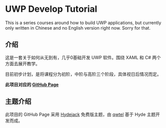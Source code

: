 # UWP Develop Tutorial

This is a series courses around how to build UWP applications, but currently only written in Chinese and no English version right now. Sorry for that.



## 介绍

这是一套关于如何从无到有，几乎0基础开发 UWP 软件。围绕 XAML 和 C# 两个方面去展开教学。  

目前初步计划，是将课程分为初阶，中阶与高阶三个阶段，具体视日后情况而定。



**此项目对应的 [GitHub Page](https://totoroyyb.github.io/UWP-Develop-Tutorial)**



## 主题介绍

此项目的 GitHub Page 采用 [Hydejack](https://github.com/qwtel/hydejack) 免费版主题，由 [qwtel](https://github.com/qwtel) 基于 Hyde 主题开发而成。